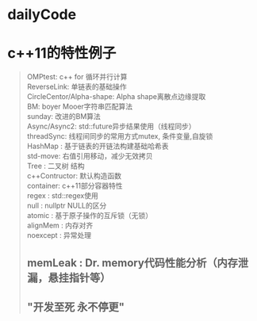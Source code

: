 
# dailyCode
c++11的特性例子
====
>OMPtest: c++ for 循环并行计算<br>
>ReverseLink: 单链表的基础操作<br>
>CircleCentor/Alpha-shape: Alpha shape离散点边缘提取<br>
>BM: boyer Mooer字符串匹配算法<br>
>sunday: 改进的BM算法<br>
>Async/Async2: std::future异步结果使用（线程同步）<br>
>threadSync: 线程间同步的常用方式mutex, 条件变量,自旋锁<br>
>HashMap : 基于链表的开链法构建基础哈希表<br>
>std-move: 右值引用移动，减少无效拷贝<br>
>Tree    : 二叉树 结构<br>
>c++Contructor: 默认构造函数<br>
>container:   c++11部分容器特性<br>
>regex    :   std::regex使用<br>
>null     :   nullptr NULL的区分<br>
>atomic   :   基于原子操作的互斥锁（无锁）<br>
>alignMem :   内存对齐<br>
>noexcept :   异常处理<br>
>## memLeak  : Dr. memory代码性能分析（内存泄漏，悬挂指针等）
>## "开发至死 永不停更"

